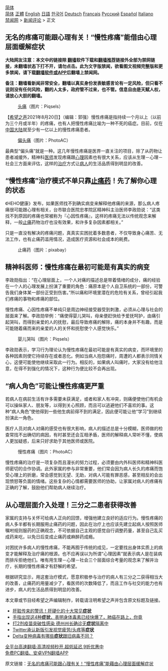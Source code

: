  <!-- 面包屑导航 --> <div class="breadcrumb"><!-- GTranslate: https://gtranslate.io/ -->  <div class="switcher notranslate">  <div class="selected">  <a href="#" onclick="return false;"> 简体</a>  </div>  <div class="option">  <a href="https://www.bannedbook.org" onclick="doGTranslate('zh-CN|zh-CN');jQuery('div.switcher div.selected a').html(jQuery(this).html());return false;" title="简体中文" class="nturl selected"> 简体</a>  <a href="https://www.bannedbook.org/zh-tw/" onclick="doGTranslate('zh-CN|zh-TW');jQuery('div.switcher div.selected a').html(jQuery(this).html());return false;" title="繁體中文" class="nturl"> 正體</a>  <a href="https://www.bannedbook.org/en/" onclick="doGTranslate('zh-CN|en');jQuery('div.switcher div.selected a').html(jQuery(this).html());return false;" title="English" class="nturl"> English</a>  <a href="https://www.bannedbook.org/ja/" onclick="doGTranslate('zh-CN|ja');jQuery('div.switcher div.selected a').html(jQuery(this).html());return false;" title="日本語" class="nturl"> 日語</a>  <a href="https://www.bannedbook.org/ko/" onclick="doGTranslate('zh-CN|ko');jQuery('div.switcher div.selected a').html(jQuery(this).html());return false;" title="한국어" class="nturl"> 한국어</a>  <a href="https://www.bannedbook.org/de/" onclick="doGTranslate('zh-CN|de');jQuery('div.switcher div.selected a').html(jQuery(this).html());return false;" title="Deutsch" class="nturl"> Deutsch</a>  <a href="https://www.bannedbook.org/fr/" onclick="doGTranslate('zh-CN|fr');jQuery('div.switcher div.selected a').html(jQuery(this).html());return false;" title="Français" class="nturl"> Français</a>  <a href="https://www.bannedbook.org/ru/" onclick="doGTranslate('zh-CN|ru');jQuery('div.switcher div.selected a').html(jQuery(this).html());return false;" title="Русский" class="nturl"> Русский</a>  <a href="https://www.bannedbook.org/es/" onclick="doGTranslate('zh-CN|es');jQuery('div.switcher div.selected a').html(jQuery(this).html());return false;" title="Español" class="nturl"> Español</a>  <a href="https://www.bannedbook.org/it/" onclick="doGTranslate('zh-CN|it');jQuery('div.switcher div.selected a').html(jQuery(this).html());return false;" title="Italiano" class="nturl"> Italiano</a>  </div>  </div>      <div class='breadcrumb-sub'><!-- Breadcrumb NavXT 6.3.0 --> <a href="https://www.bannedbook.org/" class="home">禁闻网</a> &gt; <a href="https://www.bannedbook.org/bnews/comments/" class="category">新闻评论</a> &gt; 正文</div></div><h2>无名的疼痛可能跟心理有关！“慢性疼痛”能借由心理层面缓解症状</h2> <p class="notice"><b>大陆网友注意：本文中的链接除 <a href="https://github.com/bannedbook/fanqiang" >翻墙</a>软件下载和<a href="https://github.com/killgcd/justmysocks/blob/master/README.md">翻墙推荐</a>链接外全部为禁网链接，未翻墙状态下打不开，请勿点击。此为文字版禁闻，欲看图文视频完整版和更多禁闻，请下载<a href="https://github.com/bannedbook/fanqiang">翻墙软件或APP</a>后翻墙上禁闻网。</p><p>备注：翻墙看新闻非常安全，翻墙以真实身份发表敏感言论有一定风险，但只看不说则没有任何风险，翻的人太多，政府管不过来，也不管。信息自由是天赋人权，请放心大胆的翻墙。</b></p>  <div class="entry"> <figure> <p><figcaption><a href="https://www.bannedbook.org/bnews/tag/%e5%a4%b4%e7%97%9b/" class="st_tag internal_tag" rel="tag" title="标签 头痛 下的日志">头痛</a>（图片：Piqsels）</figcaption></figure> <p>【<span class='wp_keywordlink_affiliate'><a href="https://www.soundofhope.org" title="希望之声" target="_blank">希望之声</a></span>2021年8月20日】（编辑：郭强）慢性疼痛是指持续一个月以上（以前为三个月或半年）的疼痛，也有人把慢性疼痛比喻为一种不死的癌症。目前，仅在<span class='wp_keywordlink_affiliate'><a href="https://www.bannedbook.org/" title="中国" target="_blank">中国</a></span><span class='wp_keywordlink_affiliate'><a href="https://www.bannedbook.org/" title="大陆" target="_blank">大陆</a></span>就至少有一亿以上的慢性疼痛患者。</p> <figure><figcaption><a href="https://www.bannedbook.org/bnews/tag/%e5%81%8f%e5%a4%b4%e7%97%9b/" class="st_tag internal_tag" rel="tag" title="标签 偏头痛 下的日志">偏头痛</a>（图片：PhotoAC）</figcaption></figure> <p>最典型“偏头痛”就是一种。这几年慢性疼痛是医界一直关注的项目，除了从药物让患者减缓外，精神科<a href="https://www.bannedbook.org/bnews/tag/%E5%8C%BB%E5%B8%88/" class="st_tag internal_tag" rel="tag" title="标签 医师 下的日志">医师</a>发现疼痛跟<a href="https://www.bannedbook.org/bnews/tag/%E5%BF%83%E7%90%86/" class="st_tag internal_tag" rel="tag" title="标签 心理 下的日志">心理</a>因素也有很大关系，应该从生理－心理－社会三方面来评估，这样的<a href="https://www.bannedbook.org/bnews/tag/%e6%b2%bb%e7%96%97/" class="st_tag internal_tag" rel="tag" title="标签 治疗 下的日志">治疗</a>方式让<a href="https://www.bannedbook.org/bnews/tag/%E7%97%85%E4%BA%BA/" class="st_tag internal_tag" rel="tag" title="标签 病人 下的日志">病人</a>的生活品质得到明显的改善。</p> <h2>“慢性疼痛”治疗模式不单只靠<a href="https://www.bannedbook.org/bnews/tag/%E6%AD%A2%E7%97%9B%E8%8D%AF/" class="st_tag internal_tag" rel="tag" title="标签 止痛药 下的日志">止痛药</a>！先了解你心理的状态</h2> <p>《HEHO健康》发布，如果医师找不到确实病变来解释他疼痛的来源，那么病人疼痛很可能跟心理有相关，台市联合医院忠孝院区精神科主治医师李政勋说：“这类找不到原因的疼痛也常被称为『心因性疼痛』，这样的疼痛无法以传统观念来解释，一般<a href="https://www.bannedbook.org/bnews/tag/%E6%AD%A2%E7%97%9B/" class="st_tag internal_tag" rel="tag" title="标签 止痛 下的日志">止痛</a>药物治疗也没有效果，和许多复杂因素都相关。”</p> <p>只是一直没有解决的疼痛问题，真真实实困扰着多数患者，不仅导致身心痛苦、无法工作，也有止痛药滥用情况，造成医疗资源和社会成本的耗费。</p>  <figure><figcaption>止痛药（图片：pixabay）</figcaption></figure> <h2>精神科医师：慢性疼痛在最初可能是有真实的病变</h2> <p>李政勋指出：“在心理层面上，一个人对痛的描述总是带着情绪的成分，痛的经验在一个人的心理发展上扮演了重要的角色：痛原本是个人自卫系统的一部份，可警告我们身体某一部份正受到伤害。”所以痛和环境里潜在的危险有关系，曾经引起我们疼痛的事物和疼痛的部位。</p> <p>慢性疼痛、心因性疼痛不单纯只是周边神经接受器受到刺激，必须从心理与社会的层面来了解。李政勋举例：“痛使得婴儿哭叫，母亲便赶快给予爱抚呵护，由痛引起哭叫，而得到亲爱的人的抚慰，最后导致疼痛的解除，痛的本身并不有趣，而是可能随着痛而来的亲爱的人的关怀和抚慰使个人感觉快乐。”</p> <figure><figcaption>婴儿哭叫（图片：Piqsels）</figcaption></figure> <p>李政勋表示，学习行为理论认为慢性疼痛在最初可能是有真实的病变，而环境里的各种因素则使它持续存在或者恶化。例如当病人抱怨痛时，周遭的人都表示同情关心，这便可能使他继续采取此一行为。相反的，如果病人叫痛时，大家没有给他注意，在得不到强化的情况下，这种行为便比较不会再出现。</p> <h2>“病人角色”可能让慢性疼痛更严重</h2> <p>若病人在病前生活有许多需要未获满足，或者和家人有冲突，则痛便使他们有机会可以操纵家人、朋友等，以得到关心照顾，而且可以逃避他们不喜欢的事。这种“病人角色”使他得到一些他生病前得不到的满足，因此便可能让他“学习”到继续扮演此一角色。</p>  <p>医疗人员对病人对痛的感受也有很大影响，病人的描述总是十分模糊，医师做的检查常找不出确切的病因，有时甚至还会互相矛盾，医师的解释病人常听不懂，使病人更加疑惑，后来只好求助于其他医师或医院。</p> <figure><figcaption>慢性疼痛（图片：PhotoAC）</figcaption></figure> <p>慢性疼痛的治疗是一项复杂而且漫长的努力过程，必须要由内外科医师和精神科医师密切的合作协调。此外家属的参与非常重要，他们常会因为病人长久的疼痛而饱受心理上的折磨，常会感觉到无望、无助，对病人可能有罪恶感，甚至相反的会出现愤怒等负面的情绪。这些复杂的心情都需要医师的协助，让家属对病人的疼痛有正确的了解，鼓励他们帮助病人继续治疗。</p> <h2>从心理层面介入处理！三分之二患者获得改善</h2> <p>家属的支持与关怀可给病人正向的回馈，增强他建立良好的适应行为。慢性疼痛的病人多半都有长期服用止痛药的问题，因此在治疗上也应该先建立起病人按照医师嘱咐规则服药的正确观念，不可依据自己主观的感觉自行调整药量，甚至自己乱买成药来吃，以免日后变成止痛药或麻醉药成瘾。</p> <p>对困扰许多病人的慢性疼痛，不能再囿于传统的成见，一定要找出身体实质上的病变才能解释及治疗痛的根源。也不应再误以为所谓“心理因素”就表示病人是在装病而排斥拒绝他们。唯有用生理－心理－社会三个层面综合考量的观念来了解并治疗，长期的慢性疼痛才有舒解的希望。</p>  <p>根据研究显示，用这套治疗模式，愿意积极参与治疗的病人有三分之二获得相当大的改善，止痛药的用量减少了，看医师的次数降低了，而且工作与社交的能力也有进步，病人的生活品质得到明显的改善。</p> <p>本文章或节目经希望之声编辑制作，转载请注明希望之声并包含原文标题及链接。 </p> <ul class='op-related-articles' title='相关阅读'> <li><a href='https://www.bannedbook.org/bnews/lifebaike/20210820/1609595.html' target='_blank'>肝脏传来的警讯！肝硬化的十大常见<b>症状</b></a></li> <li><a href='https://www.bannedbook.org/bnews/health/20210819/1608952.html' target='_blank'>手指出现这4种<b>症状</b>，表明身体毒素已经快爆了，肺癌在路上，你竟</a></li> <li><a href='https://www.bannedbook.org/bnews/taiwannews/20210819/1608905.html' target='_blank'>打2剂疫苗突破性感染 德州州长确诊无<b>症状</b>隔离中</a></li> <li><a href='https://www.bannedbook.org/bnews/cnnews/20210819/1608822.html' target='_blank'>Twitter承认新版引发视觉疲劳/头疼等<b>症状</b></a></li> <li><a href='https://www.bannedbook.org/bnews/bannedvideo/20210818/1608343.html' target='_blank'>Delta变种病毒有哪些<b>症状</b>跟旧病毒不同？</a></li> </ul> <p class="texttj"> <a href="https://github.com/bannedbook/fanqiang/wiki/V2ray%E6%9C%BA%E5%9C%BA" target="_blank">全平台高速翻墙:高清视频秒开,超低延迟,9折优惠中</a><br/> <a href="https://github.com/bannedbook/fanqiang/wiki/%E7%A6%81%E9%97%BB%E7%BD%91%E5%AE%89%E5%8D%93%E7%BF%BB%E5%A2%99%E6%96%B0%E9%97%BBAPP" target="_blank">免费PC翻墙、安卓VPN翻墙APP</a></p><p>原文链接：<a class="src_link"  href="https://www.soundofhope.org/post/464411" target="_blank">无名的疼痛可能跟心理有关！“慢性疼痛”能藉由心理层面缓解症状</a></p> <a name='sharetosocial'></a>  <div style="margin-bottom:5px;padding-bottom:5px;clear:both"> <div id="archive-pix-1" class="banner-ads"> <!-- AuctionX Display platform tag START --> <div id="26318x728x90x621x_ADSLOT2" clicktrack="%%CLICK_URL_ESC%%"></div> <!-- AuctionX Display platform tag END --> </div> <div id="archive-pix-2" class="banner-ads"> <!-- AuctionX Display platform tag START --> <div id="26315x300x250x621x_ADSLOT2" clicktrack="%%CLICK_URL_ESC%%"></div> <!-- AuctionX Display platform tag END --> </div> </div>  <div id="archive-pix-1" class="banner-ads"> <!-- AuctionX Display platform tag START --> <div id="26318x728x90x621x_ADSLOT3" clicktrack="%%CLICK_URL_ESC%%"></div> <!-- AuctionX Display platform tag END --> </div> </div><!--END ENTRY--> 